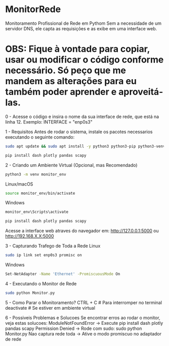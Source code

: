 # MonitorRede
Monitoramento Profissional de Rede em Pythom Sem a necessidade de um servidor DNS, ele capta as requisições e as exibe em uma interface web.

# OBS: Fique à vontade para copiar, usar ou modificar o código conforme necessário. Só peço que me mandem as alterações para eu também poder aprender e aproveitá-las.

0 - Acesse o código e insira o nome da sua interface de rede, que está na linha 12.
Exemplo: INTERFACE = "enp0s3"

1 - Requisitos
Antes de rodar o sistema, instale os pacotes necessarios executando o seguinte comando:
```sh
sudo apt update && sudo apt install -y python3 python3-pip python3-venv libpcap-dev
```
```sh
pip install dash plotly pandas scapy
```
2 - Criando um Ambiente Virtual (Opcional, mas Recomendado)
```sh
python3 -m venv monitor_env
```
 Linux/macOS
```sh
source monitor_env/bin/activate 
```
 Windows
```sh
monitor_env\Scripts\activate
```
```sh
pip install dash plotly pandas scapy
```
Acesse a interface web atraves do navegador em:
http://127.0.0.1:5000 ou http://192.168.X.X:5000

3 - Capturando Trafego de Toda a Rede
 Linux
```sh
sudo ip link set enp0s3 promisc on
```
 Windows
```sh
Set-NetAdapter -Name 'Ethernet' -PromiscuousMode On
```
4 - Executando o Monitor de Rede
```sh
sudo python Monitor.py
```
5 - Como Parar o Monitoramento?
CTRL + C # Para interromper no terminal
deactivate # Se estiver em ambiente virtual

6 - Possiveis Problemas e Solucoes
Se encontrar erros ao rodar o monitor, veja estas solucoes:
ModuleNotFoundError -> Execute pip install dash plotly pandas scapy
Permission Denied -> Rode com sudo: sudo python Monitor.py
Nao captura rede toda -> Ative o modo promiscuo no adaptador de rede
